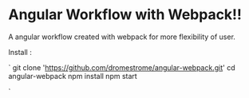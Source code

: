# Angular Workflow with Webpack!!

A angular workflow created with webpack for more flexibility of user.

Install :

`
  git clone 'https://github.com/dromestrome/angular-webpack.git'
  cd angular-webpack
  npm install
  npm start

`
